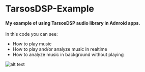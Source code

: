 # TarsosDSP-Example

#### My example of using TarsosDSP audio library in Adnroid apps. 
In this code you can see:
+ How to play music
+ How to play and/or analyze music in realtime
+ How to analyze music in background without playing

![alt text](https://i1.sndcdn.com/visuals-000045041488-ivtfVX-original.jpg)
